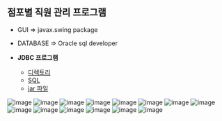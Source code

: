 ## 점포별 직원 관리 프로그램

- GUI => javax.swing package
- DATABASE => Oracle sql developer
- **JDBC 프로그램**

  - [디렉토리](https://github.com/swanstoz/gui-project/tree/master/gui-project)
  - [SQL](https://github.com/swanstoz/gui-project/blob/master/sql/store_member.sql)
  - [jar 파일](https://github.com/swanstoz/gui-project/blob/master/StoreApp.jar)

![image](https://github.com/swanstoz/gui-project/blob/master/ppt/%EC%8A%AC%EB%9D%BC%EC%9D%B4%EB%93%9C1.JPG)
![image](https://github.com/swanstoz/gui-project/blob/master/ppt/%EC%8A%AC%EB%9D%BC%EC%9D%B4%EB%93%9C2.JPG)
![image](https://github.com/swanstoz/gui-project/blob/master/ppt/%EC%8A%AC%EB%9D%BC%EC%9D%B4%EB%93%9C3.JPG)
![image](https://github.com/swanstoz/gui-project/blob/master/ppt/%EC%8A%AC%EB%9D%BC%EC%9D%B4%EB%93%9C4.JPG)
![image](https://github.com/swanstoz/gui-project/blob/master/ppt/%EC%8A%AC%EB%9D%BC%EC%9D%B4%EB%93%9C5.JPG)
![image](https://github.com/swanstoz/gui-project/blob/master/ppt/%EC%8A%AC%EB%9D%BC%EC%9D%B4%EB%93%9C6.JPG)
![image](https://github.com/swanstoz/gui-project/blob/master/ppt/%EC%8A%AC%EB%9D%BC%EC%9D%B4%EB%93%9C7.JPG)
![image](https://github.com/swanstoz/gui-project/blob/master/ppt/%EC%8A%AC%EB%9D%BC%EC%9D%B4%EB%93%9C8.JPG)
![image](https://github.com/swanstoz/gui-project/blob/master/ppt/%EC%8A%AC%EB%9D%BC%EC%9D%B4%EB%93%9C9.JPG)
![image](https://github.com/swanstoz/gui-project/blob/master/ppt/%EC%8A%AC%EB%9D%BC%EC%9D%B4%EB%93%9C10.JPG)
![image](https://github.com/swanstoz/gui-project/blob/master/ppt/%EC%8A%AC%EB%9D%BC%EC%9D%B4%EB%93%9C11.JPG)
![image](https://github.com/swanstoz/gui-project/blob/master/ppt/%EC%8A%AC%EB%9D%BC%EC%9D%B4%EB%93%9C12.JPG)
![image](https://github.com/swanstoz/gui-project/blob/master/ppt/%EC%8A%AC%EB%9D%BC%EC%9D%B4%EB%93%9C13.JPG)
![image](https://github.com/swanstoz/gui-project/blob/master/ppt/%EC%8A%AC%EB%9D%BC%EC%9D%B4%EB%93%9C14.JPG)
